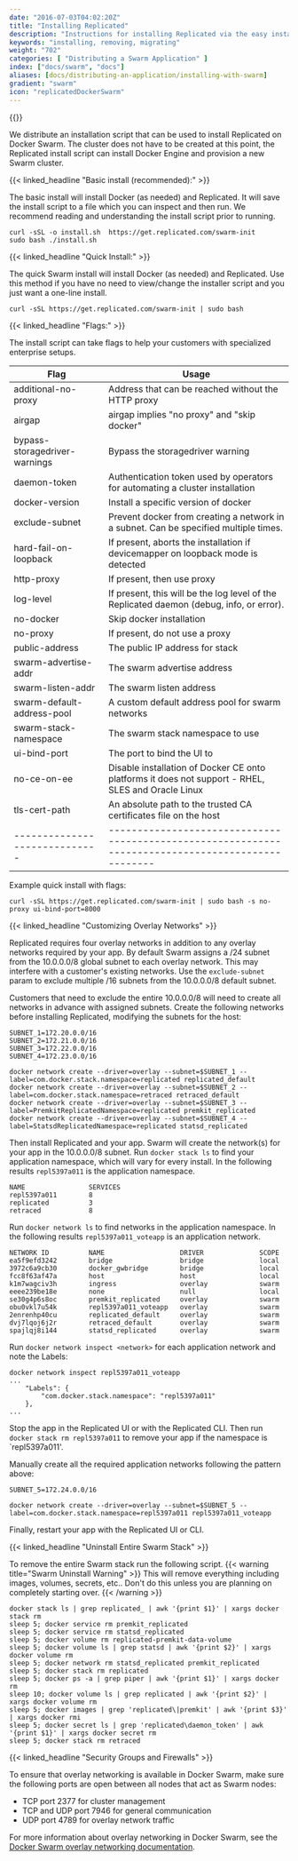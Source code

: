 ```yaml
---
date: "2016-07-03T04:02:20Z"
title: "Installing Replicated"
description: "Instructions for installing Replicated via the easy install script, manually or behind a proxy. Also includes instructions for uninstalling Replicated."
keywords: "installing, removing, migrating"
weight: "702"
categories: [ "Distributing a Swarm Application" ]
index: ["docs/swarm", "docs"]
aliases: [docs/distributing-an-application/installing-with-swarm]
gradient: "swarm"
icon: "replicatedDockerSwarm"
---
```


{{<legacynotice>}}

We distribute an installation script that can be used to install Replicated on Docker Swarm. The cluster does not have to be created at this point, the Replicated install script can install Docker Engine and provision a new Swarm cluster.

{{< linked_headline "Basic install (recommended):" >}}

The basic install will install Docker (as needed) and Replicated. It will save the install script to a file which you can inspect and then run. We recommend reading and understanding the install script prior to running.

```shell
curl -sSL -o install.sh  https://get.replicated.com/swarm-init
sudo bash ./install.sh
```

{{< linked_headline "Quick Install:" >}}

The quick Swarm install will install Docker (as needed) and Replicated. Use this method if you have no need to view/change the installer script and you just want a one-line install.

```shell
curl -sSL https://get.replicated.com/swarm-init | sudo bash
```

{{< linked_headline "Flags:" >}}

The install script can take flags to help your customers with specialized enterprise setups.

| Flag                          | Usage                                                                                              |
| ----------------------------- | -------------------------------------------------------------------------------------------------- |
| additional-no-proxy            | Address that can be reached without the HTTP proxy                                                |
| airgap                        | airgap implies "no proxy" and "skip docker"                                                        |
| bypass-storagedriver-warnings | Bypass the storagedriver warning                                                                   |
| daemon-token                  | Authentication token used by operators for automating a cluster installation                       |
| docker-version                | Install a specific version of docker                                                               |
| exclude-subnet                | Prevent docker from creating a network in a subnet. Can be specified multiple times.               |
| hard-fail-on-loopback         | If present, aborts the installation if devicemapper on loopback mode is detected                   |
| http-proxy                    | If present, then use proxy                                                                         |
| log-level                     | If present, this will be the log level of the Replicated daemon (debug, info, or error).           |
| no-docker                     | Skip docker installation                                                                           |
| no-proxy                      | If present, do not use a proxy                                                                     |
| public-address                | The public IP address for stack                                                                    |
| swarm-advertise-addr          | The swarm advertise address                                                                        |
| swarm-listen-addr             | The swarm listen address                                                                           |
| swarm-default-address-pool    | A custom default address pool for swarm networks                                                   |
| swarm-stack-namespace         | The swarm stack namespace to use                                                                   |
| ui-bind-port                  | The port to bind the UI to                                                                         |
| no-ce-on-ee                   | Disable installation of Docker CE onto platforms it does not support - RHEL, SLES and Oracle Linux |
| tls-cert-path                 | An absolute path to the trusted CA certificates file on the host                                   |
| ----------------------------- | -------------------------------------------------------------------------------------------------- |

Example quick install with flags:

```shell
curl -sSL https://get.replicated.com/swarm-init | sudo bash -s no-proxy ui-bind-port=8000
```

{{< linked_headline "Customizing Overlay Networks" >}}

Replicated requires four overlay networks in addition to any overlay networks required by your app.
By default Swarm assigns a /24 subnet from the 10.0.0.0/8 global subnet to each overlay network.
This may interfere with a customer's existing networks.
Use the `exclude-subnet` param to exclude multiple /16 subnets from the 10.0.0.0/8 default subnet.

Customers that need to exclude the entire 10.0.0.0/8 will need to create all networks in advance with assigned subnets.
Create the following networks before installing Replicated, modifying the subnets for the host:

```shell
SUBNET_1=172.20.0.0/16
SUBNET_2=172.21.0.0/16
SUBNET_3=172.22.0.0/16
SUBNET_4=172.23.0.0/16

docker network create --driver=overlay --subnet=$SUBNET_1 --label=com.docker.stack.namespace=replicated replicated_default
docker network create --driver=overlay --subnet=$SUBNET_2 --label=com.docker.stack.namespace=retraced retraced_default
docker network create --driver=overlay --subnet=$SUBNET_3 --label=PremkitReplicatedNamespace=replicated premkit_replicated
docker network create --driver=overlay --subnet=$SUBNET_4 --label=StatsdReplicatedNamespace=replicated statsd_replicated
```

Then install Replicated and your app. Swarm will create the network(s) for your app in the 10.0.0.0/8 subnet.
Run `docker stack ls` to find your application namespace, which will vary for every install.
In the following results `repl5397a011` is the application namespace.

```shell
NAME                SERVICES
repl5397a011        8
replicated          3
retraced            8
```

Run `docker network ls` to find networks in the application namespace.
In the following results `repl5397a011_voteapp` is an application network.

```shell
NETWORK ID          NAME                   DRIVER              SCOPE
ea5f9efd3242        bridge                 bridge              local
3972c6a9cb30        docker_gwbridge        bridge              local
fcc8f63af47a        host                   host                local
k1m7wagciv3h        ingress                overlay             swarm
eeee239be18e        none                   null                local
se30g4p6s8oc        premkit_replicated     overlay             swarm
obu0vkl7u54k        repl5397a011_voteapp   overlay             swarm
2enrenhp40cu        replicated_default     overlay             swarm
dvj7lqoj6j2r        retraced_default       overlay             swarm
spajlqj8i144        statsd_replicated      overlay             swarm
```

Run `docker network inspect <network>` for each application network and note the Labels:

```shell
docker network inspect repl5397a011_voteapp
...
	"Labels": {
		"com.docker.stack.namespace": "repl5397a011"
	},
...
```

Stop the app in the Replicated UI or with the Replicated CLI.
Then run `docker stack rm repl5397a011` to remove your app if the namespace is `repl5397a011'.

Manually create all the required application networks following the pattern above:

```shell
SUBNET_5=172.24.0.0/16

docker network create --driver=overlay --subnet=$SUBNET_5 --label=com.docker.stack.namespace=repl5397a011 repl5397a011_voteapp
```

Finally, restart your app with the Replicated UI or CLI.

{{< linked_headline "Uninstall Entire Swarm Stack" >}}

To remove the entire Swarm stack run the following script.
{{< warning title="Swarm Uninstall Warning" >}}
This will remove everything including images, volumes, secrets, etc.. Don't do this unless you are planning on completely starting over.
{{< /warning >}}

```
docker stack ls | grep replicated_ | awk '{print $1}' | xargs docker stack rm
sleep 5; docker service rm premkit_replicated
sleep 5; docker service rm statsd_replicated
sleep 5; docker volume rm replicated-premkit-data-volume
sleep 5; docker volume ls | grep statsd | awk '{print $2}' | xargs docker volume rm
sleep 5; docker network rm statsd_replicated premkit_replicated
sleep 5; docker stack rm replicated
sleep 5; docker ps -a | grep piper | awk '{print $1}' | xargs docker rm
sleep 10; docker volume ls | grep replicated | awk '{print $2}' | xargs docker volume rm
sleep 5; docker images | grep 'replicated\|premkit' | awk '{print $3}' | xargs docker rmi
sleep 5; docker secret ls | grep 'replicated\daemon_token' | awk '{print $1}' | xargs docker secret rm
sleep 5; docker stack rm retraced
```

{{< linked_headline "Security Groups and Firewalls" >}}

To ensure that overlay networking is available in Docker Swarm, make sure the following ports are open between all nodes that act as Swarm nodes:

* TCP port 2377 for cluster management
* TCP and UDP port 7946 for general communication
* UDP port 4789 for overlay network traffic

For more information about overlay networking in Docker Swarm, see the [Docker Swarm overlay networking documentation](https://docs.docker.com/network/overlay/).
